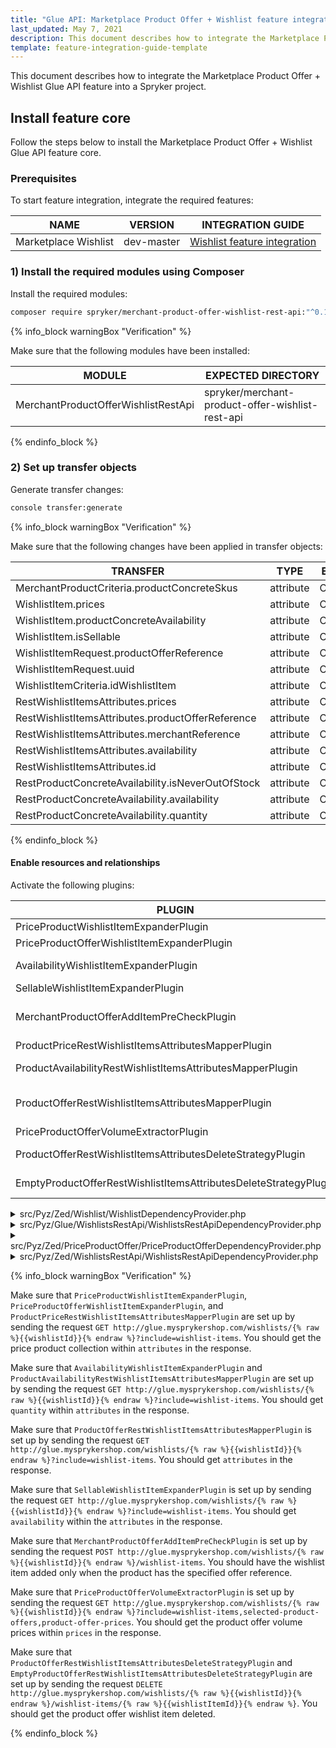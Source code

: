 ```yaml
---
title: "Glue API: Marketplace Product Offer + Wishlist feature integration"
last_updated: May 7, 2021
description: This document describes how to integrate the Marketplace Product Offer + Wishlist Glue API feature into a Spryker project.
template: feature-integration-guide-template
---
```


This document describes how to integrate the Marketplace Product Offer + Wishlist Glue API feature into a Spryker project.

## Install feature core

Follow the steps below to install the Marketplace Product Offer + Wishlist Glue API feature core.

### Prerequisites

To start feature integration, integrate the required features:

| NAME | VERSION | INTEGRATION GUIDE |
|-|-|-|
| Marketplace Wishlist | dev-master |[Wishlist feature integration](/docs/marketplace/dev/feature-integration-guides/{{page.version}}/marketplace-wishlist-feature-integration.html) |

### 1) Install the required modules using Composer

Install the required modules:

```bash
composer require spryker/merchant-product-offer-wishlist-rest-api:"^0.1.0" --update-with-dependencies
```

{% info_block warningBox "Verification" %}

Make sure that the following modules have been installed:

| MODULE | EXPECTED DIRECTORY |
|-|-|
| MerchantProductOfferWishlistRestApi | spryker/merchant-product-offer-wishlist-rest-api |

{% endinfo_block %}

### 2) Set up transfer objects

Generate transfer changes:

```bash
console transfer:generate
```

{% info_block warningBox "Verification" %}

Make sure that the following changes have been applied in transfer objects:

| TRANSFER | TYPE | EVENT | PATH |
|-|-|-|-|
| MerchantProductCriteria.productConcreteSkus  | attribute | Created | src/Generated/Shared/Transfer/MerchantProductCriteriaTransfer |
| WishlistItem.prices  | attribute | Created | src/Generated/Shared/Transfer/WishlistItemTransfer |
| WishlistItem.productConcreteAvailability  | attribute | Created | src/Generated/Shared/Transfer/WishlistItemTransfer |
| WishlistItem.isSellable  | attribute | Created | src/Generated/Shared/Transfer/WishlistItemTransfer |
| WishlistItemRequest.productOfferReference  | attribute | Created | src/Generated/Shared/Transfer/WishlistItemRequestTransfer |
| WishlistItemRequest.uuid  | attribute | Created | src/Generated/Shared/Transfer/WishlistItemRequestTransfer |
| WishlistItemCriteria.idWishlistItem  | attribute | Created | src/Generated/Shared/Transfer/WishlistItemCriteriaTransfer |
| RestWishlistItemsAttributes.prices  | attribute | Created | src/Generated/Shared/Transfer/RestWishlistItemsAttributesTransfer |
| RestWishlistItemsAttributes.productOfferReference  | attribute | Created | src/Generated/Shared/Transfer/RestWishlistItemsAttributesTransfer |
| RestWishlistItemsAttributes.merchantReference  | attribute | Created | src/Generated/Shared/Transfer/RestWishlistItemsAttributesTransfer |
| RestWishlistItemsAttributes.availability  | attribute | Created | src/Generated/Shared/Transfer/RestWishlistItemsAttributesTransfer |
| RestWishlistItemsAttributes.id  | attribute | Created | src/Generated/Shared/Transfer/RestWishlistItemsAttributesTransfer |
| RestProductConcreteAvailability.isNeverOutOfStock  | attribute | Created | src/Generated/Shared/Transfer/RestProductConcreteAvailabilityTransfer |
| RestProductConcreteAvailability.availability  | attribute | Created | src/Generated/Shared/Transfer/RestProductConcreteAvailabilityTransfer |
| RestProductConcreteAvailability.quantity  | attribute | Created | src/Generated/Shared/Transfer/RestProductConcreteAvailabilityTransfer |

{% endinfo_block %}

#### Enable resources and relationships

Activate the following plugins:

| PLUGIN | SPECIFICATION | PREREQUISITES | NAMESPACE |
|-|-|-|-|
| PriceProductWishlistItemExpanderPlugin | Expands the `WishlistItem` transfer object with prices. |  | Spryker\Zed\PriceProduct\Communication\Plugin\Wishlist |
| PriceProductOfferWishlistItemExpanderPlugin | Expands the `WishlistItem` transfer object with product offer prices. |  | Spryker\Zed\PriceProductOffer\Communication\Plugin\Wishlist |
| AvailabilityWishlistItemExpanderPlugin | Expands the `WishlistItem` transfer object with product concrete availability. |  | Spryker\Zed\Availability\Communication\Plugin\Wishlist |
| SellableWishlistItemExpanderPlugin | Expands the `WishlistItem` transfer object with sellable status. |  | Spryker\Zed\Availability\Communication\Plugin\Wishlist |
| MerchantProductOfferAddItemPreCheckPlugin | Returns `WishlistPreAddItemCheckResponse.isSuccess=false` if no product offers found by the `WishlistItem.productOfferReference` transfer property. |  | Spryker\Zed\MerchantProductOfferWishlist\Communication\Plugin\Wishlist |
| ProductPriceRestWishlistItemsAttributesMapperPlugin | Maps prices to the `RestWishlistItemsAttributes` transfer object |  | Spryker\Glue\ProductPricesRestApi\Plugin\Wishlist |
| ProductAvailabilityRestWishlistItemsAttributesMapperPlugin | Maps availability data to the `RestWishlistItemsAttributes` transfer object. |  | Spryker\Glue\ProductAvailabilitiesRestApi\Plugin\Wishlist |
| ProductOfferRestWishlistItemsAttributesMapperPlugin | Populates `RestWishlistItemsAttributes.id` with the following pattern: `{WishlistItem.sku}_{WishlistItemTransfer.productOfferReference}`. |  | Spryker\Glue\MerchantProductOfferWishlistRestApi\Plugin\Wishlist |
| PriceProductOfferVolumeExtractorPlugin | Extracts volume prices from the price product offer collection. |  | Spryker\Zed\PriceProductOfferVolume\Communication\Plugin\PriceProductOffer |
| ProductOfferRestWishlistItemsAttributesDeleteStrategyPlugin | Checks if requested the wishlist item exists in the wishlist item collection. |  | Spryker\Zed\MerchantProductOfferWishlistRestApi\Communication\Plugin |
| EmptyProductOfferRestWishlistItemsAttributesDeleteStrategyPlugin | Checks if the requested wishlist item exists in the wishlist item collection. |  | Spryker\Zed\MerchantProductOfferWishlistRestApi\Communication\Plugin |

<details><summary markdown='span'>src/Pyz/Zed/Wishlist/WishlistDependencyProvider.php</summary>

```php
<?php
namespace Pyz\Zed\Wishlist;

use Spryker\Zed\Availability\Communication\Plugin\Wishlist\AvailabilityWishlistItemExpanderPlugin;
use Spryker\Zed\Availability\Communication\Plugin\Wishlist\SellableWishlistItemExpanderPlugin;
use Spryker\Zed\PriceProduct\Communication\Plugin\Wishlist\PriceProductWishlistItemExpanderPlugin;
use Spryker\Zed\PriceProductOffer\Communication\Plugin\Wishlist\PriceProductOfferWishlistItemExpanderPlugin;
use Spryker\Zed\MerchantProductOfferWishlist\Communication\Plugin\Wishlist\MerchantProductOfferAddItemPreCheckPlugin;

class WishlistDependencyProvider extends SprykerWishlistDependencyProvider
{
    /**
     * @return \Spryker\Zed\WishlistExtension\Dependency\Plugin\WishlistItemExpanderPluginInterface[]
     */
    protected function getWishlistItemExpanderPlugins(): array
    {
        return [
            new PriceProductWishlistItemExpanderPlugin(),
            new PriceProductOfferWishlistItemExpanderPlugin(),
            new AvailabilityWishlistItemExpanderPlugin(),
            new SellableWishlistItemExpanderPlugin(),
        ];
    }

    /**
     * @return \Spryker\Zed\WishlistExtension\Dependency\Plugin\AddItemPreCheckPluginInterface[]
     */
    protected function getAddItemPreCheckPlugins(): array
    {
        return [
            new MerchantProductOfferAddItemPreCheckPlugin(),
        ];
    }

}
```
</details>

<details><summary markdown='span'>src/Pyz/Glue/WishlistsRestApi/WishlistsRestApiDependencyProvider.php</summary>

```php
<?php

namespace Pyz\Glue\WishlistsRestApi;

use Spryker\Glue\MerchantProductOfferWishlistRestApi\Plugin\Wishlist\ProductOfferRestWishlistItemsAttributesMapperPlugin;
use Spryker\Glue\ProductAvailabilitiesRestApi\Plugin\Wishlist\ProductAvailabilityRestWishlistItemsAttributesMapperPlugin;
use Spryker\Glue\ProductPricesRestApi\Plugin\Wishlist\ProductPriceRestWishlistItemsAttributesMapperPlugin;
use Spryker\Glue\WishlistsRestApi\WishlistsRestApiDependencyProvider as SprykerWishlistsRestApiDependencyProvider;

class WishlistsRestApiDependencyProvider extends SprykerWishlistsRestApiDependencyProvider
{
    /**
     * @return \Spryker\Glue\WishlistsRestApiExtension\Dependency\Plugin\RestWishlistItemsAttributesMapperPluginInterface[]
     */
    protected function getRestWishlistItemsAttributesMapperPlugins(): array
    {
        return [
            new ProductPriceRestWishlistItemsAttributesMapperPlugin(),
            new ProductAvailabilityRestWishlistItemsAttributesMapperPlugin(),
            new ProductOfferRestWishlistItemsAttributesMapperPlugin(),
        ];
    }
}
```
</details>



<details><summary markdown='span'>src/Pyz/Zed/PriceProductOffer/PriceProductOfferDependencyProvider.php</summary>

```php
<?php
namespace Pyz\Zed\PriceProductOffer;

use Spryker\Zed\PriceProductOffer\PriceProductOfferDependencyProvider as SprykerPriceProductOfferDependencyProvider;
use Spryker\Zed\PriceProductOfferVolume\Communication\Plugin\PriceProductOffer\PriceProductOfferVolumeExtractorPlugin;

class PriceProductOfferDependencyProvider extends SprykerPriceProductOfferDependencyProvider
{
    /**
     * @return \Spryker\Zed\PriceProductOfferExtension\Dependency\Plugin\PriceProductOfferExtractorPluginInterface[]
     */
    protected function getPriceProductOfferExtractorPlugins(): array
    {
        return [
            new PriceProductOfferVolumeExtractorPlugin(),
        ];
    }
}
```
</details>


<details><summary markdown='span'>src/Pyz/Zed/WishlistsRestApi/WishlistsRestApiDependencyProvider.php</summary>

```php
<?php
namespace Pyz\Zed\WishlistsRestApi;

use Spryker\Zed\MerchantProductOfferWishlistRestApi\Communication\Plugin\EmptyProductOfferRestWishlistItemsAttributesDeleteStrategyPlugin;
use Spryker\Zed\MerchantProductOfferWishlistRestApi\Communication\Plugin\ProductOfferRestWishlistItemsAttributesDeleteStrategyPlugin;
use Spryker\Zed\WishlistsRestApi\WishlistsRestApiDependencyProvider as SprykerWishlistsRestApiDependencyProvider;

class WishlistsRestApiDependencyProvider extends SprykerWishlistsRestApiDependencyProvider
{
    /**
     * @return \Spryker\Zed\WishlistsRestApiExtension\Dependency\Plugin\RestWishlistItemsAttributesDeleteStrategyPluginInterface[]
     */
    protected function getRestWishlistItemsAttributesDeleteStrategyPlugins(): array
    {
        return [
            new ProductOfferRestWishlistItemsAttributesDeleteStrategyPlugin(),
            new EmptyProductOfferRestWishlistItemsAttributesDeleteStrategyPlugin(),
        ];
    }
}
```
</details>

{% info_block warningBox "Verification" %}

Make sure that `PriceProductWishlistItemExpanderPlugin`, `PriceProductOfferWishlistItemExpanderPlugin`, and `ProductPriceRestWishlistItemsAttributesMapperPlugin` are set up by sending the request `GET http://glue.mysprykershop.com/wishlists/{% raw %}{{wishlistId}}{% endraw %}?include=wishlist-items`. You should get the price product collection within `attributes` in the response.

Make sure that `AvailabilityWishlistItemExpanderPlugin` and `ProductAvailabilityRestWishlistItemsAttributesMapperPlugin` are set up by sending the request `GET http://glue.mysprykershop.com/wishlists/{% raw %}{{wishlistId}}{% endraw %}?include=wishlist-items`. You should get `quantity` within `attributes` in the response.

Make sure that `ProductOfferRestWishlistItemsAttributesMapperPlugin` is set up by sending the request `GET http://glue.mysprykershop.com/wishlists/{% raw %}{{wishlistId}}{% endraw %}?include=wishlist-items`. You should get `attributes` in the response.

Make sure that `SellableWishlistItemExpanderPlugin` is set up by sending the request `GET http://glue.mysprykershop.com/wishlists/{% raw %}{{wishlistId}}{% endraw %}?include=wishlist-items`. You should get `availability` within the `attributes` in the response.

Make sure that `MerchantProductOfferAddItemPreCheckPlugin` is set up by sending the request `POST http://glue.mysprykershop.com/wishlists/{% raw %}{{wishlistId}}{% endraw %}/wishlist-items`. You should have the wishlist item added only when the product has the specified offer reference.

Make sure that `PriceProductOfferVolumeExtractorPlugin` is set up by sending the request `GET http://glue.mysprykershop.com/wishlists/{% raw %}{{wishlistId}}{% endraw %}?include=wishlist-items,selected-product-offers,product-offer-prices`. You should get the product offer volume prices within `prices` in the response.

Make sure that `ProductOfferRestWishlistItemsAttributesDeleteStrategyPlugin` and `EmptyProductOfferRestWishlistItemsAttributesDeleteStrategyPlugin` are set up by sending the request `DELETE http://glue.mysprykershop.com/wishlists/{% raw %}{{wishlistId}}{% endraw %}/wishlist-items/{% raw %}{{wishlistItemId}}{% endraw %}`. You should get the product offer wishlist item deleted.

{% endinfo_block %}
